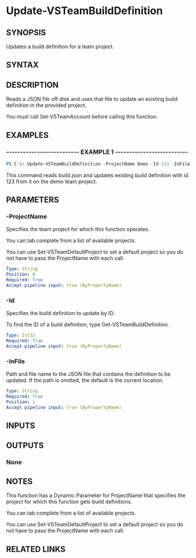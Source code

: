 


# Update-VSTeamBuildDefinition

## SYNOPSIS

Updates a build definition for a team project.

## SYNTAX

## DESCRIPTION

Reads a JSON file off disk and uses that file to update an existing build definition in the provided project.

You must call Set-VSTeamAccount before calling this function.

## EXAMPLES

### -------------------------- EXAMPLE 1 --------------------------

```PowerShell
PS C:\> Update-VSTeamBuildDefinition -ProjectName Demo -Id 123 -InFile build.json
```

This command reads build.json and updates existing build definition with
id 123 from it on the demo team project.

## PARAMETERS

### -ProjectName

Specifies the team project for which this function operates.

You can tab complete from a list of available projects.

You can use Set-VSTeamDefaultProject to set a default project so
you do not have to pass the ProjectName with each call.

```yaml
Type: String
Position: 0
Required: True
Accept pipeline input: true (ByPropertyName)
```

### -Id

Specifies the build definition to update by ID.

To find the ID of a build definition, type Get-VSTeamBuildDefinition.

```yaml
Type: Int32
Required: True
Accept pipeline input: true (ByPropertyName)
```

### -InFile

Path and file name to the JSON file that contains the definition to be updated. If the path is omitted, the default is the current location.

```yaml
Type: String
Required: True
Position: 1
Accept pipeline input: true (ByPropertyName)
```

## INPUTS

## OUTPUTS

### None

## NOTES

This function has a Dynamic Parameter for ProjectName that specifies the project for which this function gets build definitions.

You can tab complete from a list of available projects.

You can use Set-VSTeamDefaultProject to set a default project so you do not have to pass the ProjectName with each call.

## RELATED LINKS

